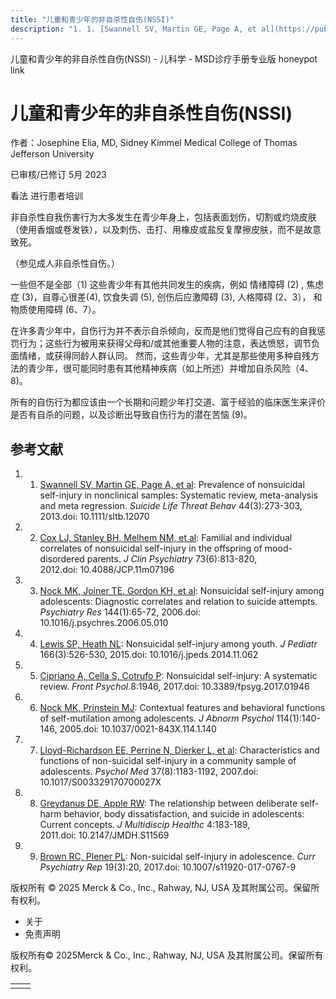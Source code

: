 ```yaml
---
title: "儿童和青少年的非自杀性自伤(NSSI)"
description: "1. 1. [Swannell SV, Martin GE, Page A, et al](https://pubmed.ncbi.nlm.nih.gov/24422986/): Prevalence of nonsuicidal self-injury in nonclinical samples: Systematic review, meta-analysis and meta regression. _Suicide Life Threat Behav_ 44(3):273-303, 2013.doi: 10.1111/sltb.12070"
---
```


﻿儿童和青少年的非自杀性自伤(NSSI) - 儿科学 - MSD诊疗手册专业版 honeypot link

# 儿童和青少年的非自杀性自伤(NSSI)

作者：Josephine Elia, MD, Sidney Kimmel Medical College of Thomas Jefferson University

已审核/已修订 5月 2023

看法 进行患者培训

非自杀性自我伤害行为大多发生在青少年身上，包括表面划伤，切割或灼烧皮肤（使用香烟或卷发铁），以及刺伤、击打、用橡皮或盐反复摩擦皮肤，而不是故意致死。

（参见成人非自杀性自伤。）

一些但不是全部（1) 这些青少年有其他共同发生的疾病，例如 情绪障碍 (2) , 焦虑症 (3)，自尊心很差(4), 饮食失调 (5), 创伤后应激障碍 (3), 人格障碍 (2、3）， 和 物质使用障碍 (6、7）。

在许多青少年中，自伤行为并不表示自杀倾向，反而是他们觉得自己应有的自我惩罚行为；这些行为被用来获得父母和/或其他重要人物的注意，表达愤怒，调节负面情绪，或获得同龄人群认同。 然而，这些青少年，尤其是那些使用多种自残方法的青少年，很可能同时患有其他精神疾病（如上所述）并增加自杀风险（4、8)。

所有的自伤行为都应该由一个长期和问题少年打交道、富于经验的临床医生来评价是否有自杀的问题，以及诊断出导致自伤行为的潜在苦恼 (9)。

## 参考文献

1. 1. [Swannell SV, Martin GE, Page A, et al](https://pubmed.ncbi.nlm.nih.gov/24422986/): Prevalence of nonsuicidal self-injury in nonclinical samples: Systematic review, meta-analysis and meta regression. _Suicide Life Threat Behav_ 44(3):273-303, 2013.doi: 10.1111/sltb.12070

2. 2. [Cox LJ, Stanley BH, Melhem NM, et al](https://www.ncbi.nlm.nih.gov/pmc/articles/PMC3545478/): Familial and individual correlates of nonsuicidal self-injury in the offspring of mood-disordered parents. _J Clin Psychiatry_ 73(6):813-820, 2012.doi: 10.4088/JCP.11m07196

3. 3. [Nock MK, Joiner TE, Gordon KH, et al](https://pubmed.ncbi.nlm.nih.gov/16887199/): Nonsuicidal self-injury among adolescents: Diagnostic correlates and relation to suicide attempts. _Psychiatry Res_ 144(1):65-72, 2006.doi: 10.1016/j.psychres.2006.05.010

4. 4. [Lewis SP, Heath NL](https://pubmed.ncbi.nlm.nih.gov/25596101/): Nonsuicidal self-injury among youth. _J Pediatr_ 166(3):526-530, 2015.doi: 10.1016/j.jpeds.2014.11.062

5. 5. [Cipriano A, Cella S, Cotrufo P](https://pubmed.ncbi.nlm.nih.gov/29167651/): Nonsuicidal self-injury: A systematic review. _Front Psychol_ 8:1946, 2017.doi: 10.3389/fpsyg.2017.01946

6. 6. [Nock MK, Prinstein MJ](https://pubmed.ncbi.nlm.nih.gov/15709820/): Contextual features and behavioral functions of self-mutilation among adolescents. _J Abnorm Psychol_ 114(1):140-146, 2005.doi: 10.1037/0021-843X.114.1.140

7. 7. [Lloyd-Richardson EE, Perrine N, Dierker L, et al](https://www.ncbi.nlm.nih.gov/pmc/articles/PMC2538378/): Characteristics and functions of non-suicidal self-injury in a community sample of adolescents. _Psychol Med_ 37(8):1183-1192, 2007.doi: 10.1017/S003329170700027X

8. 8. [Greydanus DE, Apple RW](https://www.ncbi.nlm.nih.gov/pmc/articles/PMC3141836/): The relationship between deliberate self-harm behavior, body dissatisfaction, and suicide in adolescents: Current concepts. _J Multidiscip Healthc_ 4:183-189, 2011.doi: 10.2147/JMDH.S11569

9. 9. [Brown RC, Plener PL](https://pubmed.ncbi.nlm.nih.gov/28315191/): Non-suicidal self-injury in adolescence. _Curr Psychiatry Rep_ 19(3):20, 2017.doi: 10.1007/s11920-017-0767-9




版权所有 © 2025
Merck & Co., Inc., Rahway, NJ, USA 及其附属公司。保留所有权利。

- 关于
- 免责声明

版权所有© 2025Merck & Co., Inc., Rahway, NJ, USA 及其附属公司。保留所有权利。

|     |     |
| --- | --- |
|  |  |